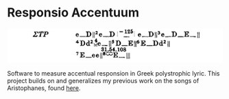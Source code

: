 # Responsio Accentuum 

![](media/fourth-pythian.png)

Software to measure accentual responsion in Greek polystrophic lyric. This project builds on and generalizes my previous work on the songs of Aristophanes, found [here](https://github.com/Urdatorn/aristophanis-cantica).

